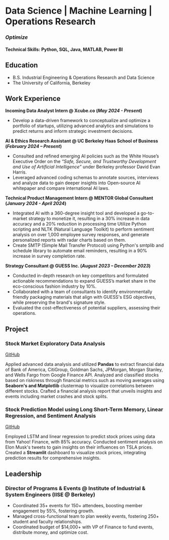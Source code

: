 # Data Science | Machine Learning | Operations Research
### *Optimize* 
#### Technical Skills: Python, SQL, Java, MATLAB, Power BI

## Education
- B.S. Industrial Engineering & Operations Research and Data Science
- The University of California, Berkeley

## Work Experience
**Incoming Data Analyst Intern @ Xcube.co (_May 2024 - Present_)**
- Develop a data-driven framework to conceptualize and optimize a portfolio of startups, utilizing advanced analytics and simulations to predict returns and inform strategic investment decisions.

**AI & Ethics Research Assistant @ UC Berkeley Haas School of Business (_February 2024 – Present_)**
- Consulted and refined emerging AI policies such as the White House’s Executive Order on the *“Safe, Secure, and Trustworthy Development and Use of Artificial Intelligence”* under Berkeley professor David Evan Harris.
- Leveraged advanced coding schemas to annotate sources, interviews and analyze data to gain deeper insights into Open-source AI whitepaper and compare international AI laws.

**Technical Product Management Intern @ MENTOR Global Consultant (_January 2024 - April 2024_)**
- Integrated AI with a 360-degree insight tool and developed a go-to-market strategy to monetize it, resulting in a 30% increase in data accuracy and a 20% reduction in processing time
Utilize Python scripting and NLTK (Natural Language Toolkit) to perform sentiment analysis on over 1,000 employee survey responses, and generate personalized ​​reports with radar charts based on them.
- Create SMTP (Simple Mail Transfer Protocol) using Python's smtplib and schedule library to automate email reminders, resulting in a 90% increase in survey completion rate.

**Strategy Consultant	@ GUESS Inc. (_August 2023 – December 2023_)**
- Conducted in-depth research on key competitors and formulated actionable recommendations to expand GUESS’s market share in the eco-conscious fashion industry by 10%.
- Collaborated with a team of consultants to identify environmentally friendly packaging materials that align with GUESS's ESG objectives, while preserving the brand's signature style.
- Evaluated the cost-effectiveness of potential suppliers, assessing their operations.

## Project
### Stock Market Exploratory Data Analysis
[GitHub](https://github.com/kennywong524/Stock-Market-Prediction-ML-Project/tree/main)

Applied advanced data analysis and utilized **Pandas** to extract financial data of Bank of America, CitiGroup, Goldman Sachs, JPMorgan, Morgan Stanley, and Wells Fargo from Google Finance API. Analyzed and classified stocks based on riskiness through financial metrics such as moving averages using **Seaborn's and Matplotlib** clustermap to visualize correlations between different stocks. Crafted a financial analysis report that unveils insights and events including market crashes and stock splits.

### Stock Prediction Model using Long Short-Term Memory, Linear Regression, and Sentiment Analysis
[GitHub](https://github.com/kennywong524/Stock-Market-Prediction-ML-Project)

Employed LSTM and linear regression to predict stock prices using data from Yahoo! Finance, with 85% accuracy. Conducted sentiment analysis on Elon Musk's tweets to gain insights on their influences on TSLA prices. Created a **Streamlit** dashboard to visualize stock prices, integrating prediction results for comprehensive insights.

## Leadership
### Director of Programs & Events @ Institute of Industrial & System Engineers (IISE @ Berkeley)                                                                   
- Coordinated 35+ events for 150+ attendees, boosting member engagement by 55%, fostering growth.
- Managed cross-functional team to plan weekly events, fostering 250+ student and faculty relationships.
- Coordinated budget of $14,000+ with VP of Finance to fund events, distribute money, and optimize cost.



